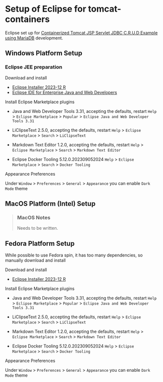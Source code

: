 # Setup of Eclipse for tomcat-containers

Eclipse set up for [Containerized Tomcat JSP Servlet JDBC C.R.U.D Example using MariaDB](https://www.codejava.net/coding/jsp-servlet-jdbc-mysql-create-read-update-delete-crud-example) development.

## Windows Platform Setup

### Eclipse JEE preparation

Download and install

* [Eclipse Installer 2023-12 R](https://www.eclipse.org/downloads/packages/installer)
* [Eclipse IDE for Enterprise Java and Web Developers](https://www.eclipse.org/downloads/packages/release/2022-12/r/eclipse-ide-enterprise-java-and-web-developers)

Install Eclipse Marketplace plugins

* Java and Web Developer Tools 3.31, accepting the defaults, restart
`Help` > `Eclipse Marketplace` > `Popular` > `Eclipse Java and Web Developer Tools 3.31`

* LiClipseText 2.5.0, accepting the defaults, restart
`Help` > `Eclipse Marketplace` > `Search` > `LiClipseText`

* Markdown Text Editor 1.2.0, accepting the defaults, restart
`Help` > `Eclipse Marketplace` > `Search` > `Markdown Text Editor`

* Eclipse Docker Tooling 5.12.0.202309052024
`Help` > `Eclipse Marketplace` > `Search` > `Docker Tooling`

Appearance Preferences

Under `Window` > `Preferences` > `General` > `Appearance` you can enable `Dark Mode` theme

## MacOS Platform (Intel) Setup

> ### MacOS Notes
>
> Needs to be written.

## Fedora Platform Setup

While possible to use Fedora spin, it has too many dependencies, so manually download and install

Download and install

* [Eclipse Installer 2023-12 R](https://www.eclipse.org/downloads/download.php?file=/oomph/epp/2023-12/R/eclipse-inst-jre-win64.exe)

Install Eclipse Marketplace plugins

* Java and Web Developer Tools 3.31, accepting the defaults, restart
`Help` > `Eclipse Marketplace` > `Popular` > `Eclipse Java and Web Developer Tools 3.31`

* LiClipseText 2.5.0, accepting the defaults, restart
`Help` > `Eclipse Marketplace` > `Search` > `LiClipseText`

* Markdown Text Editor 1.2.0, accepting the defaults, restart
`Help` > `Eclipse Marketplace` > `Search` > `Markdown Text Editor`

* Eclipse Docker Tooling 5.12.0.202309052024
`Help` > `Eclipse Marketplace` > `Search` > `Docker Tooling`

Appearance Preferences

Under `Window` > `Preferences` > `General` > `Appearance` you can enable `Dark Mode` theme
